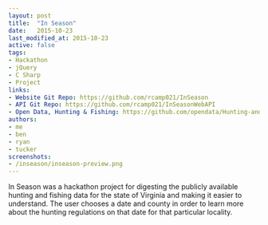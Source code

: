 ```yaml
---
layout: post
title:  "In Season"
date:   2015-10-23
last_modified_at: 2015-10-23
active: false
tags:
- Hackathon
- jQuery
- C Sharp
- Project
links:
- Website Git Repo: https://github.com/rcamp021/InSeason
- API Git Repo: https://github.com/rcamp021/InSeasonWebAPI
- Open Data, Hunting & Fishing: https://github.com/opendata/Hunting-and-Fishing
authors:
- me
- ben
- ryan
- tucker
screenshots:
- /inseason/inseason-preview.png
---
```


In Season was a hackathon project for digesting the publicly available hunting and fishing data for the state of Virginia and making it easier to understand. The user chooses a date and county in order to learn more about the hunting regulations on that date for that particular locality.
